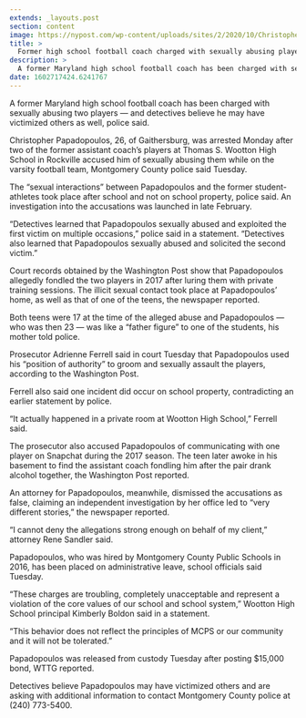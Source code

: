 ```yaml
--- 
extends: _layouts.post 
section: content 
image: https://nypost.com/wp-content/uploads/sites/2/2020/10/Christopher-Papadopoulos-01.jpg?quality=90&strip=all&w=1200 
title: > 
  Former high school football coach charged with sexually abusing players 
description: > 
  A former Maryland high school football coach has been charged with sexually abusing two players — and detectives believe he may have victimized others as well, police said.Christopher Papadopoulos, 26, of Gaithersburg, was arrested Monday after two of the former assistant coach’s players at Thomas S. Wootton High School in Rockville accused him of sexually abusing them while on the varsity football team, Montgomery County police said Tuesday.“Detectives learned that Papadopoulos sexually abused and exploited the first victim on multiple occasions,” police said in a statement.“It actually happened in a private room at Wootton High School,” Ferrell said.“These charges are troubling, completely unacceptable and represent a violation of the core values of our school and school system,” Wootton High School principal Kimberly Boldon said in a statement. 
date: 1602717424.6241767 
--- 
```

A former Maryland high school football coach has been charged with sexually abusing two players — and detectives believe he may have victimized others as well, police said.

Christopher Papadopoulos, 26, of Gaithersburg, was arrested Monday after two of the former assistant coach’s players at Thomas S. Wootton High School in Rockville accused him of sexually abusing them while on the varsity football team, Montgomery County police said Tuesday.

The “sexual interactions” between Papadopoulos and the former student-athletes took place after school and not on school property, police said. An investigation into the accusations was launched in late February.

“Detectives learned that Papadopoulos sexually abused and exploited the first victim on multiple occasions,” police said in a statement. “Detectives also learned that Papadopoulos sexually abused and solicited the second victim.”

Court records obtained by the Washington Post show that Papadopoulos allegedly fondled the two players in 2017 after luring them with private training sessions. The illicit sexual contact took place at Papadopoulos’ home, as well as that of one of the teens, the newspaper reported.

Both teens were 17 at the time of the alleged abuse and Papadopoulos — who was then 23 — was like a “father figure” to one of the students, his mother told police.

Prosecutor Adrienne Ferrell said in court Tuesday that Papadopoulos used his “position of authority” to groom and sexually assault the players, according to the Washington Post.

Ferrell also said one incident did occur on school property, contradicting an earlier statement by police.

“It actually happened in a private room at Wootton High School,” Ferrell said.

The prosecutor also accused Papadopoulos of communicating with one player on Snapchat during the 2017 season. The teen later awoke in his basement to find the assistant coach fondling him after the pair drank alcohol together, the Washington Post reported.

An attorney for Papadopoulos, meanwhile, dismissed the accusations as false, claiming an independent investigation by her office led to “very different stories,” the newspaper reported.

“I cannot deny the allegations strong enough on behalf of my client,” attorney Rene Sandler said.

Papadopoulos, who was hired by Montgomery County Public Schools in 2016, has been placed on administrative leave, school officials said Tuesday.

“These charges are troubling, completely unacceptable and represent a violation of the core values of our school and school system,” Wootton High School principal Kimberly Boldon said in a statement.

“This behavior does not reflect the principles of MCPS or our community and it will not be tolerated.”

Papadopoulos was released from custody Tuesday after posting $15,000 bond, WTTG reported.

Detectives believe Papadopoulos may have victimized others and are asking with additional information to contact Montgomery County police at (240) 773-5400.